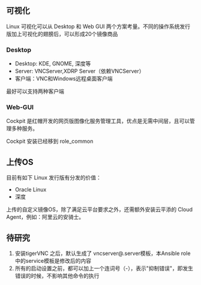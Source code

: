 ## 可视化

Linux 可视化可以从 Desktop 和 Web GUI 两个方案考量。不同的操作系统发行版加上可视化的翅膀后，可以形成20个镜像商品

### Desktop

* Desktop: KDE, GNOME, 深度等
* Server: VNCServer,XDRP Server（依赖VNCServer）
* 客户端：VNC和Windows远程桌面客户端

最好可以支持两种客户端

### Web-GUI

Cockpit 是红帽开发的网页版图像化服务管理工具，优点是无需中间层，且可以管理多种服务。  

Cockpit 安装已经移到 role_common


## 上传OS

目前有如下 Linux 发行版有分发的价值：

* Oracle Linux
* 深度

上传的自定义镜像OS，除了满足云平台要求之外，还需额外安装云平添的 Cloud Agent，例如：阿里云的安骑士。

## 待研究

1. 安装tigerVNC 之后，默认生成了 vncserver@.server模板，本Ansible role 中的service模板是修改后的内容
2. 所有的启动设置之前，都可以加上一个连词号（-），表示"抑制错误"，即发生错误的时候，不影响其他命令的执行

